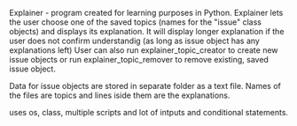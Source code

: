 Explainer - program created for learning purposes in Python.
Explainer lets the user choose one of the saved topics (names for the "issue" class objects) and displays its explanation.
It will display longer explanation if the user does not confirm understandig (as long as issue object has any explanations left)
User can also run explainer_topic_creator to create new issue objects or run explainer_topic_remover to remove existing, saved issue object.

Data for issue objects are stored in separate folder as a text file.
Names of the files are topics and lines iside them are the explanations.


uses os, class, multiple scripts and lot of intputs and conditional statements.